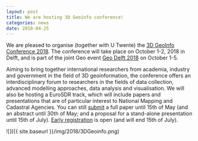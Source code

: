 ```yaml
---
layout: post
title: We are hosting 3D Geoinfo conference!
categories: news
date: 2018-04-25
---
```


We are pleased to organise (together with U Twente) the [3D GeoInfo Conference 2018]( https://3dgeoinfo2018.nl).
The conference will take place on October 1-2, 2018 in Delft, and is part of the joint Geo event [Geo Delft 2018](https://www.tudelft.nl/geodelft2018/) on October 1-5.

Aiming to bring together international researchers from academia, industry and government in the field of 3D geoinformation, the conference offers an interdisciplinary forum to researchers in the fields of data collection, advanced modelling approaches, data analysis and visualisation.
We will also be hosting a EuroSDR track, which will include papers and presentations that are of particular interest to National Mapping and Cadastral Agencies.
You can still [submit](https://3dgeoinfo2018.nl/papers.html#call) a full paper until 15th of May (and an abstract until 30th of May; and a proposal for a stand-alone presentation until 15th of July).
[Early registration]( https://3dgeoinfo2018.nl/registration.html) is open (and will end 15th of July). 

![]({{ site.baseurl }}/img/2018/3DGeoinfo.png)
